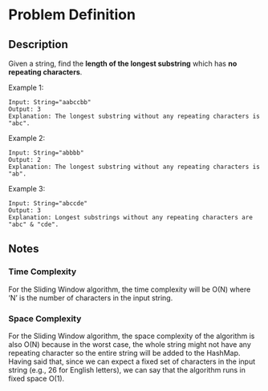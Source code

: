 # Problem Definition

## Description

Given a string, find the **length of the longest substring** which has **no repeating characters**.

Example 1:

```text
Input: String="aabccbb"
Output: 3
Explanation: The longest substring without any repeating characters is "abc".
```

Example 2:

```text
Input: String="abbbb"
Output: 2
Explanation: The longest substring without any repeating characters is "ab".
```

Example 3:

```text
Input: String="abccde"
Output: 3
Explanation: Longest substrings without any repeating characters are "abc" & "cde".
```

## Notes

### Time Complexity

For the Sliding Window algorithm, the time complexity will be O(N) where ‘N’ is the number of characters in the input string.

### Space Complexity

For the Sliding Window algorithm, the space complexity of the algorithm is also O(N) because in the worst case, the whole string might not have any repeating character so the entire string will be added to the HashMap. Having said that, since we can expect a fixed set of characters in the input string (e.g., 26 for English letters), we can say that the algorithm runs in fixed space O(1).
